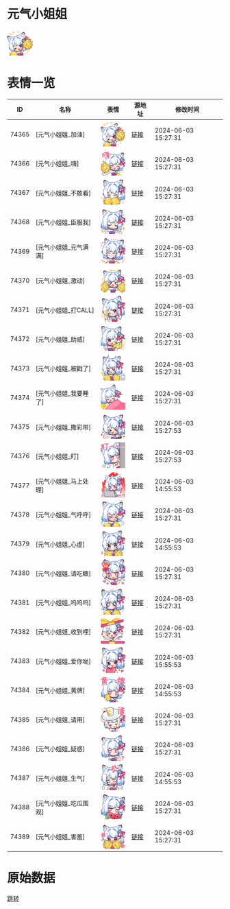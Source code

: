 # 元气小姐姐

<img src="./cover.png" height="60" alt="cover" />

# 表情一览

|ID|名称|表情|源地址|修改时间|
|----|----|----|----|----|
|74365|[元气小姐姐_加油]|<img src="./pic/074365_%5B元气小姐姐_加油%5D.png" height="60" alt="加油"/>|[链接](https://i0.hdslb.com/bfs/emote/0c5982cb5c2379f6a0b38539180837e6d2835754.png)|2024-06-03 15:27:31|
|74366|[元气小姐姐_嗨]|<img src="./pic/074366_%5B元气小姐姐_嗨%5D.png" height="60" alt="嗨"/>|[链接](https://i0.hdslb.com/bfs/emote/17fcda732daf597cf56da7b742672c65ffabb3b2.png)|2024-06-03 15:27:31|
|74367|[元气小姐姐_不敢看]|<img src="./pic/074367_%5B元气小姐姐_不敢看%5D.png" height="60" alt="不敢看"/>|[链接](https://i0.hdslb.com/bfs/emote/71a7845eb1ca0e7c267b6823ce8259446a03a66f.png)|2024-06-03 15:27:31|
|74368|[元气小姐姐_臣服我]|<img src="./pic/074368_%5B元气小姐姐_臣服我%5D.png" height="60" alt="臣服我"/>|[链接](https://i0.hdslb.com/bfs/emote/3b91b80b83e0cffd499baf610d98bf13280eb043.png)|2024-06-03 15:27:31|
|74369|[元气小姐姐_元气满满]|<img src="./pic/074369_%5B元气小姐姐_元气满满%5D.png" height="60" alt="元气满满"/>|[链接](https://i0.hdslb.com/bfs/emote/e08d2a42357bf0eba1b68f60306eb4a95b3fa7d1.png)|2024-06-03 15:27:31|
|74370|[元气小姐姐_激动]|<img src="./pic/074370_%5B元气小姐姐_激动%5D.png" height="60" alt="激动"/>|[链接](https://i0.hdslb.com/bfs/emote/0332b4b8646e5dc6916857e6c373b28363ff3ad7.png)|2024-06-03 15:27:31|
|74371|[元气小姐姐_打CALL]|<img src="./pic/074371_%5B元气小姐姐_打CALL%5D.png" height="60" alt="打CALL"/>|[链接](https://i0.hdslb.com/bfs/emote/7747d28326b150013d69a9f88c6107ecfa1a5fbd.png)|2024-06-03 15:27:31|
|74372|[元气小姐姐_助威]|<img src="./pic/074372_%5B元气小姐姐_助威%5D.png" height="60" alt="助威"/>|[链接](https://i0.hdslb.com/bfs/emote/ec3cdb7a71ff98a853332295623a282fdf22d8d0.png)|2024-06-03 15:27:31|
|74373|[元气小姐姐_被戳了]|<img src="./pic/074373_%5B元气小姐姐_被戳了%5D.png" height="60" alt="被戳了"/>|[链接](https://i0.hdslb.com/bfs/emote/a8b2f5dc425183df65cd90617a43f445fc110c18.png)|2024-06-03 15:27:31|
|74374|[元气小姐姐_我要睡了]|<img src="./pic/074374_%5B元气小姐姐_我要睡了%5D.png" height="60" alt="我要睡了"/>|[链接](https://i0.hdslb.com/bfs/emote/ddb482aefb1f7626279d6f245a9776f9c511bfd8.png)|2024-06-03 15:27:31|
|74375|[元气小姐姐_撒彩带]|<img src="./pic/074375_%5B元气小姐姐_撒彩带%5D.png" height="60" alt="撒彩带"/>|[链接](https://i0.hdslb.com/bfs/emote/3fbeec068682adddd9a5fc0592e22bea515871a7.png)|2024-06-03 15:27:53|
|74376|[元气小姐姐_盯]|<img src="./pic/074376_%5B元气小姐姐_盯%5D.png" height="60" alt="盯"/>|[链接](https://i0.hdslb.com/bfs/emote/efbddedb09f815583ab0a44e59debb691508f4e6.png)|2024-06-03 15:27:53|
|74377|[元气小姐姐_马上处理]|<img src="./pic/074377_%5B元气小姐姐_马上处理%5D.png" height="60" alt="马上处理"/>|[链接](https://i0.hdslb.com/bfs/emote/a1802130f71e3c25e7dc677f62546a614f93d49f.png)|2024-06-03 14:55:53|
|74378|[元气小姐姐_气呼呼]|<img src="./pic/074378_%5B元气小姐姐_气呼呼%5D.png" height="60" alt="气呼呼"/>|[链接](https://i0.hdslb.com/bfs/emote/cf6122df4f004df3ebf5d43057d06e484a21fbec.png)|2024-06-03 15:27:31|
|74379|[元气小姐姐_心虚]|<img src="./pic/074379_%5B元气小姐姐_心虚%5D.png" height="60" alt="心虚"/>|[链接](https://i0.hdslb.com/bfs/emote/42f57b68ef39185b30fbb1597dbc8ebc6e583efd.png)|2024-06-03 14:55:53|
|74380|[元气小姐姐_请吃糖]|<img src="./pic/074380_%5B元气小姐姐_请吃糖%5D.png" height="60" alt="请吃糖"/>|[链接](https://i0.hdslb.com/bfs/emote/0d9a4c0173e4454f8a993f542bcd1a8c8160a170.png)|2024-06-03 15:27:31|
|74381|[元气小姐姐_呜呜呜]|<img src="./pic/074381_%5B元气小姐姐_呜呜呜%5D.png" height="60" alt="呜呜呜"/>|[链接](https://i0.hdslb.com/bfs/emote/9106ebef6c3c9e0a281ba4ada57f5b0e59810b86.png)|2024-06-03 15:27:31|
|74382|[元气小姐姐_收到哩]|<img src="./pic/074382_%5B元气小姐姐_收到哩%5D.png" height="60" alt="收到哩"/>|[链接](https://i0.hdslb.com/bfs/emote/0c22114646a0a28d2c507acd07931116fb287178.png)|2024-06-03 15:27:31|
|74383|[元气小姐姐_爱你呦]|<img src="./pic/074383_%5B元气小姐姐_爱你呦%5D.png" height="60" alt="爱你呦"/>|[链接](https://i0.hdslb.com/bfs/emote/dd578e62736eb820d64b19b2e0ee8a7f14af3d46.png)|2024-06-03 15:55:53|
|74384|[元气小姐姐_黄牌]|<img src="./pic/074384_%5B元气小姐姐_黄牌%5D.png" height="60" alt="黄牌"/>|[链接](https://i0.hdslb.com/bfs/emote/571fac071a12977c5fd88983a703e1343c11c9b3.png)|2024-06-03 14:55:53|
|74385|[元气小姐姐_请用]|<img src="./pic/074385_%5B元气小姐姐_请用%5D.png" height="60" alt="请用"/>|[链接](https://i0.hdslb.com/bfs/emote/96e850de152759cf709ab871afdd08d25250c2c2.png)|2024-06-03 15:27:31|
|74386|[元气小姐姐_疑惑]|<img src="./pic/074386_%5B元气小姐姐_疑惑%5D.png" height="60" alt="疑惑"/>|[链接](https://i0.hdslb.com/bfs/emote/607fa3cab380a4e288bf8863881005da5b71e45c.png)|2024-06-03 15:27:31|
|74387|[元气小姐姐_生气]|<img src="./pic/074387_%5B元气小姐姐_生气%5D.png" height="60" alt="生气"/>|[链接](https://i0.hdslb.com/bfs/emote/0b272aaaa516bbd43c0393867b1320790295a1b3.png)|2024-06-03 14:55:53|
|74388|[元气小姐姐_吃瓜围观]|<img src="./pic/074388_%5B元气小姐姐_吃瓜围观%5D.png" height="60" alt="吃瓜围观"/>|[链接](https://i0.hdslb.com/bfs/emote/af305432c7a8c214a866488dc8b9111574788f2a.png)|2024-06-03 15:27:31|
|74389|[元气小姐姐_害羞]|<img src="./pic/074389_%5B元气小姐姐_害羞%5D.png" height="60" alt="害羞"/>|[链接](https://i0.hdslb.com/bfs/emote/e802202fdcde1b3040c0693e0ba12984567aa610.png)|2024-06-03 15:27:31|

# 原始数据

[跳转](./raw.json)

